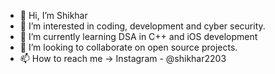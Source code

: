 - 👋 Hi, I’m Shikhar
- 👀 I’m interested in coding, development and cyber security.
- 🌱 I’m currently learning DSA in C++ and iOS development 
- 💞️ I’m looking to collaborate on open source projects.
- 📫 How to reach me -> Instagram - @shikhar2203

<!---
shikhar2203/shikhar2203 is a ✨ special ✨ repository because its `README.md` (this file) appears on your GitHub profile.
You can click the Preview link to take a look at your changes.
--->
